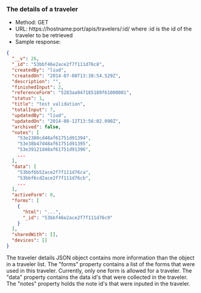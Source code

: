 ### The details of a traveler
- Method: GET
- URL: https://hostname:port/apis/travelers/:id/
where :id is the id of the traveler to be retrieved
- Sample response:

```json
{
  "__v": 26,
  "_id": "53bbf46e2ace2f7f111d76c8",
  "createdBy": "liud",
  "createdOn": "2014-07-08T13:38:54.529Z",
  "description": "",
  "finishedInput": 2,
  "referenceForm": "5283aa947185189f61000001",
  "status": 1,
  "title": "test validation",
  "totalInput": 7,
  "updatedBy": "liud",
  "updatedOn": "2014-08-12T13:56:02.090Z",
  "archived": false,
  "notes": [
    "53e2380cd48af61751d91394",
    "53e38b47d48af61751d91395",
    "53e39121d48af61751d91396",
    ...
  ],
  "data": [
    "53bbf6b52ace2f7f111d76ca",
    "53bbf6cd2ace2f7f111d76cb",
    ...
  ],
  "activeForm": 0,
  "forms": [
    {
      "html": "...",
      "_id": "53bbf46e2ace2f7f111d76c9"
    }
  ],
  "sharedWith": [],
  "devices": []
}
```

The traveler details JSON object contains more information than the object in a traveler list. The "forms" property contains a list of the forms that were used in this traveler. Currently, only one form is allowed for a traveler. The "data" property contains the data id's that were collected in the traveler. The "notes" property holds the note id's that were inputed in the traveler.

